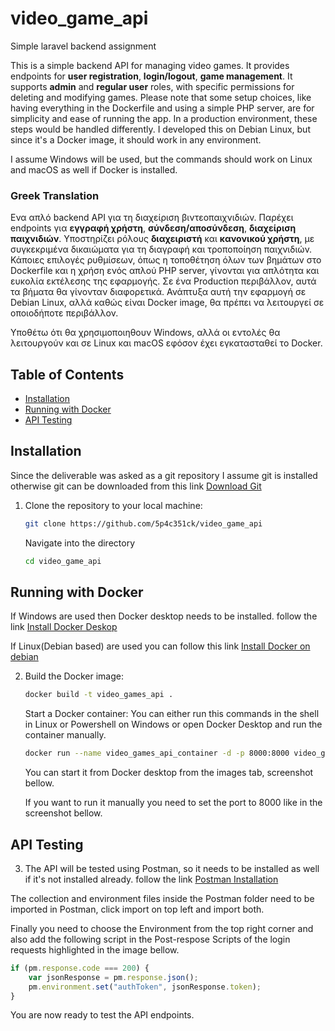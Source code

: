 # video_game_api

Simple laravel backend assignment

This is a simple backend API for managing video games. It provides endpoints for **user registration**, **login/logout**, **game management**. It supports **admin** and **regular user** roles, with specific permissions for deleting and modifying games.
Please note that some setup choices, like having everything in the Dockerfile and using a simple PHP server, are for simplicity and ease of running the app. In a production environment, these steps would be handled differently.
I developed this on Debian Linux, but since it's a Docker image, it should work in any environment.

I assume Windows will be used, but the commands should work on Linux and macOS as well if Docker is installed.

### Greek Translation

Ενα απλό backend API για τη διαχείριση βιντεοπαιχνιδιών. Παρέχει endpoints για **εγγραφή χρήστη**, **σύνδεση/αποσύνδεση**, **διαχείριση παιχνιδιών**. Υποστηρίζει ρόλους **διαχειριστή** και **κανονικού χρήστη**, με συγκεκριμένα δικαιώματα για τη διαγραφή και τροποποίηση παιχνιδιών. Κάποιες επιλογές ρυθμίσεων, όπως η τοποθέτηση όλων των βημάτων στο Dockerfile και η χρήση ενός απλού PHP server, γίνονται για απλότητα και ευκολία εκτέλεσης της εφαρμογής. Σε ένα Production περιβάλλον, αυτά τα βήματα θα γίνονταν διαφορετικά.
Ανάπτυξα αυτή την εφαρμογή σε Debian Linux, αλλά καθώς είναι Docker image, θα πρέπει να λειτουργεί σε οποιοδήποτε περιβάλλον.

Υποθέτω ότι θα χρησιμοποιηθουν Windows, αλλά οι εντολές θα λειτουργούν και σε Linux και macOS εφόσον έχει εγκατασταθεί το Docker.

## Table of Contents
- [Installation](#installation)
- [Running with Docker](#running-with-docker)
- [API Testing](#postman-collection)

## Installation
Since the deliverable was asked as a git repository I assume git is installed
otherwise git can be downloaded from this link [Download Git](https://git-scm.com/downloads/win)
1. Clone the repository to your local machine:
   ```bash
   git clone https://github.com/5p4c351ck/video_game_api
   ```
   Navigate into the directory
   ```bash
   cd video_game_api
   ```

## Running with Docker

If Windows are used then Docker desktop needs to be installed.
follow the link [Install Docker Deskop](https://docs.docker.com/desktop/setup/install/windows-install/)

If Linux(Debian based) are used you can follow this link [Install Docker on debian](https://docs.docker.com/engine/install/debian/)

2. Build the Docker image:
   ```bash
   docker build -t video_games_api .
   ```
   Start a Docker container:
   You can either run this commands in the shell in Linux or Powershell on Windows or open Docker Desktop and run the container manually.
   
   ```bash
   docker run --name video_games_api_container -d -p 8000:8000 video_games_api
   ```
   You can start it from Docker desktop from the images tab, screenshot bellow.
   
   If you want to run it manually you need to set the port to 8000 like in the screenshot bellow.


## API Testing

3. The API will be tested using Postman, so it needs to be installed as well if it's not installed already.
follow the link [Postman Installation](https://www.postman.com/downloads/)

The collection and environment files inside the Postman folder
need to be imported in Postman, click import on top left and import both.

Finally you need to choose the Environment from the top right corner and also
add the following script in the Post-respose Scripts of the login requests highlighted in the image bellow.

```javascript
if (pm.response.code === 200) {
    var jsonResponse = pm.response.json();
    pm.environment.set("authToken", jsonResponse.token);
}
```

You are now ready to test the API endpoints.








